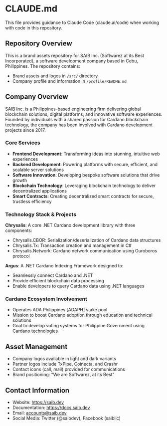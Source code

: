 # CLAUDE.md

This file provides guidance to Claude Code (claude.ai/code) when working with code in this repository.

## Repository Overview

This is a brand assets repository for SAIB Inc. (Softwarez at its Best Incorporated), a software development company based in Cebu, Philippines. The repository contains:

- Brand assets and logos in `/src/` directory
- Company profile and information in `/profile/README.md`

## Company Overview

SAIB Inc. is a Philippines-based engineering firm delivering global blockchain solutions, digital platforms, and innovative software experiences. Founded by individuals with a shared passion for Cardano blockchain technology, the company has been involved with Cardano development projects since 2017.

### Core Services
- **Frontend Development**: Transforming ideas into stunning, intuitive web experiences
- **Backend Development**: Powering platforms with secure, efficient, and scalable server solutions
- **Software Innovation**: Developing bespoke software solutions that drive growth
- **Blockchain Technology**: Leveraging blockchain technology to deliver decentralized applications
- **Smart Contracts**: Creating decentralized smart contracts for secure, trustless efficiency

### Technology Stack & Projects

**Chrysalis**: A core .NET Cardano development library with three components:
- Chrysalis.CBOR: Serialization/deserialization of Cardano data structures
- Chrysalis.Tx: Transaction creation and management in C#
- Chrysalis.Network: Cardano network communication using Ouroboros protocol

**Argus**: A .NET Cardano Indexing Framework designed to:
- Seamlessly connect Cardano and .NET
- Provide efficient blockchain data processing
- Enable developers to query Cardano data using .NET languages

### Cardano Ecosystem Involvement
- Operates ADA Philippines [ADAPH] stake pool
- Mission to boost Cardano adoption through education and technical solutions
- Goal to develop voting systems for Philippine Government using Cardano technologies

## Asset Management

- Company logos available in light and dark variants
- Partner logos include TxPipe, Coinecta, and Crashr
- Contact icons (call, mail) provided for communications
- Brand positioning: "We are Softwarez, at its Best"

## Contact Information

- Website: https://saib.dev
- Documentation: https://docs.saib.dev
- Email: accounts@saib.dev
- Social Media: Twitter (@saibdev), Facebook (saibllc)